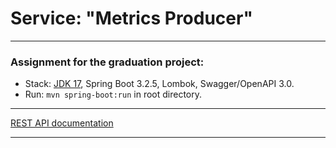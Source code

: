 Service: "Metrics Producer" 
===============================
-------------------------------------------------------------
### Assignment for the graduation project:


- Stack: [JDK 17](http://jdk.java.net/17/), Spring Boot 3.2.5, Lombok, Swagger/OpenAPI 3.0. 
- Run: `mvn spring-boot:run` in root directory.
-----------------------------------------------------
[REST API documentation](http://localhost:8082/swagger-ui.html)  

-----------------------------------------------------